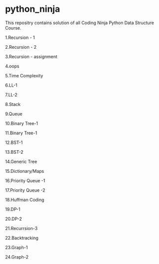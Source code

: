 # python_ninja
This repositry contains solution of all Coding Ninja Python Data Structure Course.



1.Recursion - 1

2.Recursion - 2

3.Recursion - assignment

4.oops

5.Time Complexity

6.LL-1

7.LL-2

8.Stack

9.Queue

10.Binary Tree-1

11.Binary Tree-1

12.BST-1

13.BST-2

14.Generic Tree

15.Dictionary/Maps

16.Priority Queue -1

17.Priority Queue -2

18.Huffman Coding

19.DP-1

20.DP-2

21.Recurrsion-3

22.Backtracking

23.Graph-1

24.Graph-2
